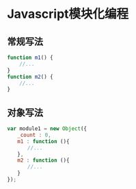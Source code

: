# Javascript模块化编程

## 常规写法

```js
function m1() {
    //...
}
function m2() {
    //...
}
```

## 对象写法

```js
var module1 = new Object({
　　_count : 0,
　　m1 : function (){
　　　　//...
　　},
　　m2 : function (){
　　　　//...
　　}
});
```